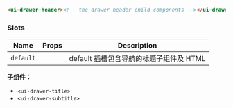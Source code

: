 ```html
<ui-drawer-header><!-- the drawer header child components --></ui-drawer-header>
```

### Slots

| Name      | Props | Description                             |
| --------- | ----- | --------------------------------------- |
| `default` |       | default 插槽包含导航的标题子组件及 HTML |

**子组件：**

- `<ui-drawer-title>`
- `<ui-drawer-subtitle>`

